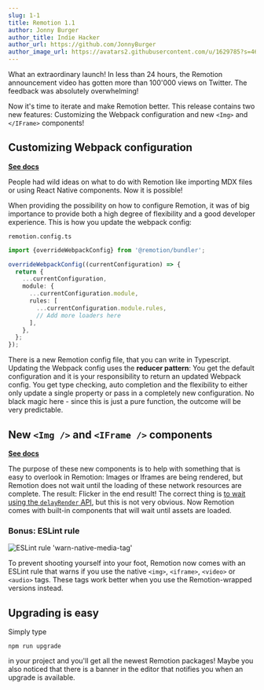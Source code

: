 ```yaml
---
slug: 1-1
title: Remotion 1.1
author: Jonny Burger
author_title: Indie Hacker
author_url: https://github.com/JonnyBurger
author_image_url: https://avatars2.githubusercontent.com/u/1629785?s=460&u=12eb94da6070d00fc924761ce06e3a428d01b7e9&v=4
---
```


What an extraordinary launch! In less than 24 hours, the Remotion announcement video has gotten more than 100'000 views on Twitter. The feedback was absolutely overwhelming!

Now it's time to iterate and make Remotion better. This release contains two new features: Customizing the Webpack configuration and new `<Img>` and `</IFrame>` components!

## Customizing Webpack configuration

**[See docs](/docs/webpack)**

People had wild ideas on what to do with Remotion like importing MDX files or using React Native components. Now it is possible!

When providing the possibility on how to configure Remotion, it was of big importance to provide both a high degree of flexibility and a good developer experience. This is how you update the webpack config:

`remotion.config.ts`

```ts
import {overrideWebpackConfig} from '@remotion/bundler';

overrideWebpackConfig((currentConfiguration) => {
  return {
    ...currentConfiguration,
    module: {
      ...currentConfiguration.module,
      rules: [
        ...currentConfiguration.module.rules,
        // Add more loaders here
      ],
    },
  };
});
```

There is a new Remotion config file, that you can write in Typescript. Updating the Webpack config uses the **reducer pattern**: You get the default configuration and it is your responsibility to return an updated Webpack config. You get type checking, auto completion and the flexibility to either only update a single property or pass in a completely new configuration. No black magic here - since this is just a pure function, the outcome will be very predictable.

## New `<Img />` and `<IFrame />` components

**[See docs](/docs/use-img-and-iframe)**

The purpose of these new components is to help with something that is easy to overlook in Remotion: Images or Iframes are being rendered, but Remotion does not wait until the loading of these network resources are complete. The result: Flicker in the end result! The correct thing is [to wait using the `delayRender` API](/docs/data-fetching#telling-remotion-to-wait-until-the-data-is-loaded), but this is not very obvious. Now Remotion comes with built-in components that will wait until assets are loaded.

### Bonus: ESLint rule

![ESLint rule 'warn-native-media-tag'](https://user-images.githubusercontent.com/1629785/107443059-62829e00-6b38-11eb-9d0e-fb12b68fa2a9.png)

To prevent shooting yourself into your foot, Remotion now comes with an ESLint rule that warns if you use the native `<img>`, `<iframe>`, `<video>` or `<audio>` tags. These tags work better when you use the Remotion-wrapped versions instead.

## Upgrading is easy

Simply type

```console
npm run upgrade
```

in your project and you'll get all the newest Remotion packages! Maybe you also noticed that there is a banner in the editor that notifies you when an upgrade is available.

